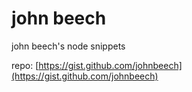 john beech
========================

john beech's node snippets

repo: [https://gist.github.com/johnbeech](https://gist.github.com/johnbeech)